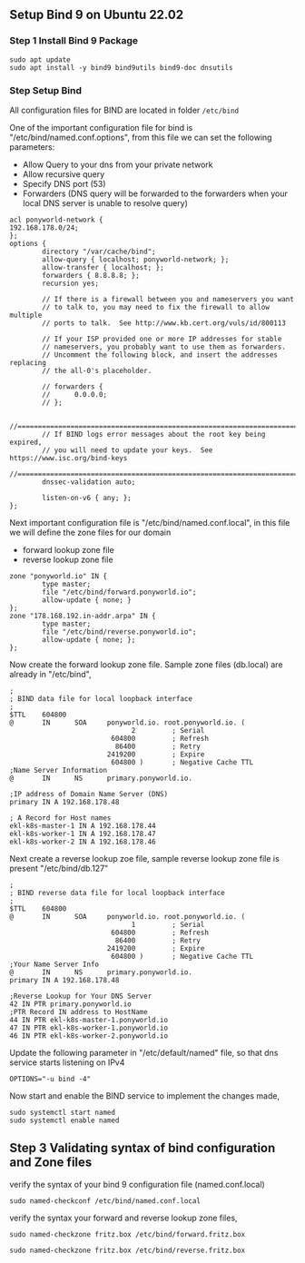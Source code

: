 ## Setup Bind 9 on Ubuntu 22.02

### Step 1 Install Bind 9 Package
```
sudo apt update
sudo apt install -y bind9 bind9utils bind9-doc dnsutils
```

### Step Setup Bind
All configuration files for BIND are located in folder `/etc/bind`

One of the important configuration file for bind is "/etc/bind/named.conf.options", from this file we can set the following parameters:
- Allow Query to your dns from your private network
- Allow recursive query
- Specify DNS port (53)
- Forwarders (DNS query will be forwarded to the forwarders when your local DNS server is unable to resolve query)

```
acl ponyworld-network {
192.168.178.0/24;
};
options {
        directory "/var/cache/bind";
        allow-query { localhost; ponyworld-network; };
        allow-transfer { localhost; };
        forwarders { 8.8.8.8; };
        recursion yes;

        // If there is a firewall between you and nameservers you want
        // to talk to, you may need to fix the firewall to allow multiple
        // ports to talk.  See http://www.kb.cert.org/vuls/id/800113

        // If your ISP provided one or more IP addresses for stable 
        // nameservers, you probably want to use them as forwarders.  
        // Uncomment the following block, and insert the addresses replacing 
        // the all-0's placeholder.

        // forwarders {
        //      0.0.0.0;
        // };

        //========================================================================
        // If BIND logs error messages about the root key being expired,
        // you will need to update your keys.  See https://www.isc.org/bind-keys
        //========================================================================
        dnssec-validation auto;

        listen-on-v6 { any; };
};
```

Next important configuration file is "/etc/bind/named.conf.local", in this file we will define the zone files for our domain
- forward lookup zone file
- reverse lookup zone file

```
zone "ponyworld.io" IN {
        type master;
        file "/etc/bind/forward.ponyworld.io";
        allow-update { none; }
};
zone "178.168.192.in-addr.arpa" IN {
        type master;
        file "/etc/bind/reverse.ponyworld.io";
        allow-update { none; };
};
```
Now create the forward lookup zone file. Sample zone files (db.local) are already in "/etc/bind",
```
;
; BIND data file for local loopback interface
;
$TTL    604800
@       IN      SOA     ponyworld.io. root.ponyworld.io. (
                              2         ; Serial
                         604800         ; Refresh
                          86400         ; Retry
                        2419200         ; Expire
                         604800 )       ; Negative Cache TTL
;Name Server Information
@       IN      NS      primary.ponyworld.io.

;IP address of Domain Name Server (DNS)
primary IN A 192.168.178.48

; A Record for Host names
ekl-k8s-master-1 IN A 192.168.178.44
ekl-k8s-worker-1 IN A 192.168.178.47
ekl-k8s-worker-2 IN A 192.168.178.46
```

Next create a reverse lookup zoe file, sample reverse lookup zone file is present "/etc/bind/db.127"
```
;
; BIND reverse data file for local loopback interface
;
$TTL    604800
@       IN      SOA     ponyworld.io. root.ponyworld.io. (
                              1         ; Serial
                         604800         ; Refresh
                          86400         ; Retry
                        2419200         ; Expire
                         604800 )       ; Negative Cache TTL
;Your Name Server Info
@       IN      NS      primary.ponyworld.io.
primary IN A 192.168.178.48

;Reverse Lookup for Your DNS Server
42 IN PTR primary.ponyworld.io
;PTR Record IN address to HostName
44 IN PTR ekl-k8s-master-1.ponyworld.io
47 IN PTR ekl-k8s-worker-1.ponyworld.io
46 IN PTR ekl-k8s-worker-2.ponyworld.io
```

Update the following parameter in "/etc/default/named" file, so that dns service starts listening on IPv4
```
OPTIONS="-u bind -4"
```

Now start and enable the BIND service to implement the changes made,
```
sudo systemctl start named
sudo systemctl enable named
```

## Step 3 Validating syntax of bind configuration and Zone files
verify the syntax of your bind 9 configuration file (named.conf.local)
```
sudo named-checkconf /etc/bind/named.conf.local
```

verify the syntax your forward and reverse lookup zone files,
```
sudo named-checkzone fritz.box /etc/bind/forward.fritz.box

sudo named-checkzone fritz.box /etc/bind/reverse.fritz.box
```
